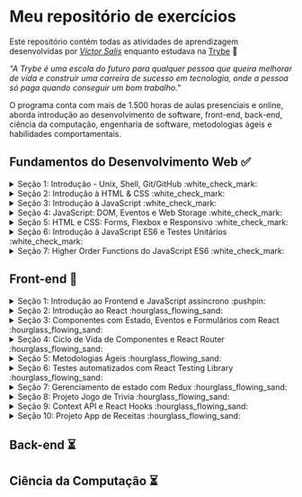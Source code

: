 # Meu repositório de exercícios

Este repositório contém todas as atividades de aprendizagem desenvolvidas por _[Victor Salis](https://github.com/vsalisbr/)_ enquanto estudava na [Trybe](https://www.betrybe.com/) :rocket:

_"A Trybe é uma escola do futuro para qualquer pessoa que queira melhorar de vida e construir uma carreira de sucesso em tecnologia, onde a pessoa só paga quando conseguir um bom trabalho."_

O programa conta com mais de 1.500 horas de aulas presenciais e online, aborda introdução ao desenvolvimento de software, front-end, back-end, ciência da computação, engenharia de software, metodologias ágeis e habilidades comportamentais.

## Fundamentos do Desenvolvimento Web :white_check_mark:

<details>
<summary>
Seção 1: Introdução - Unix, Shell, Git/GitHub :white_check_mark:
</summary>

- [X] 1-1: _Unix & Shell- Part 1_
- [X] 1-2: _Unix & Shell- Part 2_
- [X] 1-2: _Git - O que é e para que serve_
- [X] 1-2: _Git & GitHub - Entendendo os comandos_
</details>

<details>
<summary>
Seção 2: Introdução à HTML & CSS :white_check_mark:
</summary>

- [X] 2-1: _Estruturas de Página_
- [X] 2-2: _Primeiros Passos em CSS_
- [X] 2-3: _Seletores e Posicionamento_
- [X] 2-4: _HTML Semântico_
- [X] 2-5: [_Projeto Prático - Lessons Learned_](https://github.com/vsalisbr/project-lessons-learned)
</details>

<details>
<summary>
Seção 3: Introdução à JavaScript :white_check_mark:
</summary>

- [X] 3-1: _Primeiros Passos_
- [X] 3-2: _Array e loop For_
- [X] 3-3: _Lógica de Programação e Algoritmos_
- [X] 3-4: _Objetos e funções_
- [X] 3-5: _JS ES6 - let, const, arrow functions e template literals_
- [X] 3-6: [_Projeto Prático - Playground Functions_](https://github.com/vsalisbr/project-playground-functions)
</details>

<details>
<summary>
Seção 4: JavaScript: DOM, Eventos e Web Storage :white_check_mark:
</summary>

- [X] 4-1: _DOM e seletores_
- [X] 4-2: _Trabalhando com elementos_
- [X] 4-3: _Eventos_
- [X] 4-4: _Web Storage_
- [X] 4-5: [_Projeto Prático - Pixels Art_](https://github.com/vsalisbr/project-pixels-art)
- [X] 4-6: [_Projeto Prático Bônus - Carta Misteriosa_](#)
- [X] 4-6: [_Projeto Prático Bônus - Meme Generator_](#)
- [X] 4-6: [_Projeto Prático Bônus - Adivinhe a Cor_](#)
- [X] 4-6: [_Projeto Prático Bônus - Lista de Tarefas_](#)
</details>

<details>
<summary>
Seção 5: HTML e CSS: Forms, Flexbox e Responsivo :white_check_mark:
</summary>

- [X] 5-1: _Forms_
- [X] 5-2: _Bibliotecas JavaScript e Frameworks CSS_
- [X] 5-3: _CSS Flexbox - Parte 1_
- [X] 5-4: _CSS Flexbox - Parte 2_
- [X] 5-5: _CSS Responsivo - Mobile First_
- [X] 5-6: [_Projeto Prático - Trybewarts_](https://github.com/vsalisbr/project-trybewarts)
</details>

<details>
<summary>
Seção 6: Introdução à JavaScript ES6 e Testes Unitários :white_check_mark:
</summary>

- [X] 6-1: _Fluxo de exceções e manipulação de objetos_
- [X] 6-2: _Primeiros passos em Jest_
- [X] 6-3: _Matchers e cobertura de código_
- [X] 6-4: [_Projeto Prático - JavaScript Testes Unitários_](https://github.com/vsalisbr/project-js-unit-tests)
</details>

<details>
<summary>
Seção 7: Higher Order Functions do JavaScript ES6 :white_check_mark:
</summary>

- [X] 7-1: _Introdução a Higher Order Functions_
- [X] 7-2: _Higher Order Functions - sort e map_
- [X] 7-3: _Higher Order Functions - filter e reduce_
- [X] 7-4: _JavaScript ES6 - spread operator, rest parameters e object destructuring_
- [X] 7-5: _JavaScript ES6 - Array destructuring, Default destructuring, Object property shorthand e default parameters_
- [X] 7-6: [_Projeto Prático - Zoo functions_](https://github.com/vsalisbr/project-zoo-functions)
</details>

## Front-end :pushpin:

<details>
<summary>
Seção 1: Introdução ao Frontend e JavaScript assíncrono :pushpin:
</summary>
</details>

<details>
<summary>
Seção 2: Introdução ao React :hourglass_flowing_sand:
</summary>
</details>

<details>
<summary>
Seção 3: Componentes com Estado, Eventos e Formulários com React :hourglass_flowing_sand:
</summary>
</details>

<details>
<summary>
Seção 4: Ciclo de Vida de Componentes e React Router :hourglass_flowing_sand:
</summary>
</details>

<details>
<summary>
Seção 5: Metodologias Ágeis :hourglass_flowing_sand:
</summary>
</details>

<details>
<summary>
Seção 6: Testes automatizados com React Testing Library :hourglass_flowing_sand:
</summary>
</details>

<details>
<summary>
Seção 7: Gerenciamento de estado com Redux :hourglass_flowing_sand:
</summary>
</details>

<details>
<summary>
Seção 8: Projeto Jogo de Trivia :hourglass_flowing_sand:
</summary>
</details>

<details>
<summary>
Seção 9: Context API e React Hooks :hourglass_flowing_sand:
</summary>
</details>

<details>
<summary>
Seção 10: Projeto App de Receitas :hourglass_flowing_sand:
</summary>
</details>


## Back-end :hourglass_flowing_sand:

## Ciência da Computação :hourglass_flowing_sand:



